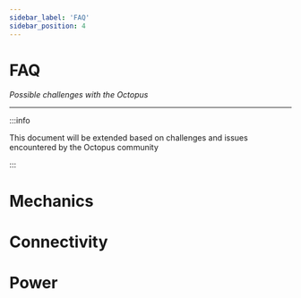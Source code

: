 ```yaml
---
sidebar_label: 'FAQ'
sidebar_position: 4
---
```



# FAQ

_Possible challenges with the Octopus_


---


:::info


This document will be extended based on challenges and issues encountered by the Octopus community 


:::



# Mechanics


# Connectivity

# Power
